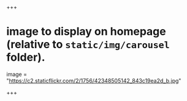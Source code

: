 +++

# image to display on homepage (relative to `static/img/carousel` folder).
image = "https://c2.staticflickr.com/2/1756/42348505142_843c19ea2d_b.jpg"

+++

